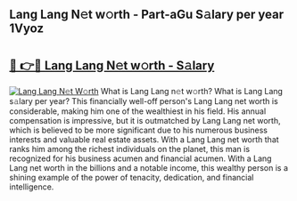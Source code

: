 ## Lang Lang N𝚎t w𝚘rth - Part-aGu S𝚊lary per year 1Vyoz

# <h2><a href="http://gc26igy.nevu.top/?p=Lang+Lang">🔗 👉🔴 Lang Lang N𝚎t w𝚘rth - S𝚊lary</a></h2>

[![Lang Lang N𝚎t W𝚘rth](https://i.imgur.com/Oavwk0R.jpeg)](http://gc26igy.nevu.top/?p=Lang+Lang)
What is Lang Lang n𝚎t w𝚘rth? What is Lang Lang s𝚊lary per year?
This financially well-off person's Lang Lang net worth is considerable, making him one of the wealthiest in his field. His annual compensation is impressive, but it is outmatched by Lang Lang net worth, which is believed to be more significant due to his numerous business interests and valuable real estate assets. With a Lang Lang net worth that ranks him among the richest individuals on the planet, this man is recognized for his business acumen and financial acumen. With a Lang Lang net worth in the billions and a notable income, this wealthy person is a shining example of the power of tenacity, dedication, and financial intelligence.
